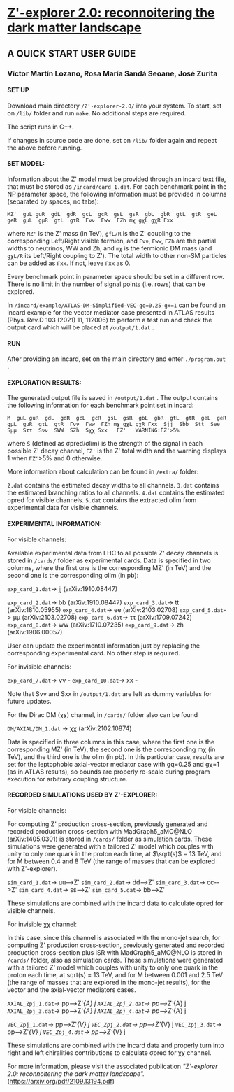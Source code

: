 # <a href="https://arxiv.org/pdf/2109.13194.pdf" target=newwindow >Z'-explorer 2.0: reconnoitering the dark matter landscape</a>

## A QUICK START USER GUIDE


### Víctor Martín Lozano, Rosa María Sandá Seoane, José Zurita 


#### SET UP



Download main directory `/Z'-explorer-2.0/` into your system. To start, set on `/lib/` folder and run `make`. No additional steps are required. 

The script runs in C++.

If changes in source code are done, set on `/lib/` folder again and repeat the above before running.





#### SET MODEL:


Information about the Z' model must be provided through an incard text file, that must be stored as `/incard/card_1.dat`. For each benchmark point in the NP parameter space, the following information must be provided in columns (separated by spaces, no tabs):

~~~
MZ'  guL guR  gdL  gdR  gcL  gcR  gsL  gsR  gbL  gbR  gtL  gtR  geL  geR  gμL  gμR  gτL  gτR  Γνν  Γww  ΓZh mχ gχL gχR Γxx
~~~

where `MZ'` is the Z' mass (in TeV), `gfL/R` is the Z' coupling to the corresponding Left/Right visible fermion, and `Γνν`, `Γww`, `ΓZh` are the partial widths to neutrinos, WW and Zh, and `mχ` is the fermionic DM mass (and `gχL/R` its Left/Right coupling to Z'). The total width to other non-SM particles can be added as `Γxx`.  If not, leave `Γxx` as 0.

Every benchmark point in parameter space should be set in a different row. There is no limit in the number of signal points (i.e. rows) that can be explored.


In `/incard/example/ATLAS-DM-Simplified-VEC-gq=0.25-gx=1` can be found an incard example for the vector mediator case presented in ATLAS results (Phys. Rev.D 103 (2021) 11, 112006) to perform a test run and check the output card which will be placed at `/output/1.dat` .







#### RUN



After providing an incard, set on the main directory and enter `./program.out` .






#### EXPLORATION RESULTS:



The generated output file is saved in `/output/1.dat` . The output contains the following information for each benchmark point set in incard:
 
~~~
M  guL guR  gdL  gdR  gcL  gcR  gsL  gsR  gbL  gbR  gtL  gtR  geL  geR  gμL  gμR  gτL  gτR  Γνν  Γww  ΓZh mχ gχL gχR Γxx  Sjj  Sbb  Stt  See  Sμμ  Sττ  Sνν  SWW  SZh  Sχχ Sxx   ΓZ'   WARNING:ΓZ'>5%
~~~

where `S` (defined as σpred/σlim) is the strength of the signal in each possible Z' decay channel, `ΓZ'` is the Z' total width and the warning displays 1 when `ΓZ'`>5% and 0 otherwise. 


More information about calculation can be found in `/extra/` folder:

`2.dat` contains the estimated decay widths to all channels. 
`3.dat` contains the estimated branching ratios to all channels.
`4.dat` contains the estimated σpred for visible channels.
`5.dat` contains the extracted σlim from experimental data for visible channels.





#### EXPERIMENTAL INFORMATION:



For visible channels:

Available experimental data from LHC to all possible Z' decay channels is stored in  `/cards/` folder as experimental cards. Data is specified in two columns, where the first one is the corresponding MZ' (in TeV) and the second one is the corresponding σlim (in pb): 


`exp_card_1.dat`-> jj (arXiv:1910.08447) 

`exp_card_2.dat`-> bb (arXiv:1910.08447)
`exp_card_3.dat`-> tt (arXiv:1810.05955)
`exp_card_4.dat`-> ee (arXiv:2103.02708)
`exp_card_5.dat`-> μμ (arXiv:2103.02708)
`exp_card_6.dat`-> ττ (arXiv:1709.07242)
`exp_card_8.dat`-> ww (arXiv:1710.07235)
`exp_card_9.dat`-> zh (arXiv:1906.00057)

User can update the experimental information just by replacing the corresponding experimental card. No other step is required. 




For invisible channels:

`exp_card_7.dat`-> νν -
`exp_card_10.dat`-> xx -

Note that Sνν and Sxx in `/output/1.dat` are left as dummy variables for future updates.

For the Dirac DM (χχ) channel, in  `/cards/` folder also can be found

`DM/AXIAL/DM_1.dat` -> χχ (arXiv:2102.10874)

Data is specified in three columns in this case, where the first one is the corresponding MZ' (in TeV), the second one is the corresponding mχ (in TeV), and the third one is the σlim (in pb). In this particular case, results are set for the leptophobic axial-vector mediator case with gq=0.25 and gχ=1 (as in ATLAS results), so bounds are properly re-scale during program execution for arbitrary coupling structure.





#### RECORDED SIMULATIONS USED BY Z'-EXPLORER:



For visible channels:

For computing Z' production cross-section, previously generated and recorded production cross-section with MadGraph5_aMC@NLO (arXiv:1405.0301) is stored in `/cards/` folder as simulation cards. These simulations were generated with a tailored Z' model which couples with unity to only one quark in the proton each time, at $\sqrt(s)$ = 13 TeV, and for M between 0.4 and 8 TeV (the range of masses that can be explored with Z'-explorer).

`sim_card_1.dat`->  uu-->Z'
`sim_card_2.dat`->  dd-->Z'
`sim_card_3.dat`->  cc-->Z'
`sim_card_4.dat`->  ss-->Z'
`sim_card_5.dat`->  bb-->Z'

These simulations are combined with the incard data to calculate σpred for visible channels.



For invisible χχ channel:

In this case, since this channel is associated with the mono-jet search, for computing Z' production cross-section, previously generated and recorded production cross-section plus ISR with MadGraph5_aMC@NLO is stored in `/cards/` folder, also as simulation cards. These simulations were generated with a tailored Z' model which couples with unity to only one quark in the proton each time, at sqrt(s) = 13 TeV, and for M between 0.001 and 2.5 TeV (the range of masses that are explored in the mono-jet results), for the vector and the axial-vector mediators cases.


`AXIAL_Zpj_1.dat`->  pp-->Z'_{A} j
`AXIAL_Zpj_2.dat`->  pp-->Z'_{A} j
`AXIAL_Zpj_3.dat`->  pp-->Z'_{A} j
`AXIAL_Zpj_4.dat`->  pp-->Z'_{A} j

`VEC_Zpj_1.dat`->  pp-->Z'_{V} j
`VEC_Zpj_2.dat`->  pp-->Z'_{V} j
`VEC_Zpj_3.dat`->  pp-->Z'_{V} j
`VEC_Zpj_4.dat`->  pp-->Z'_{V} j


These simulations are combined with the incard data and properly turn into right and left chiralities contributions to calculate σpred for χχ channel.



For more information, please visit the associated publication *"Z'-explorer 2.0: reconnoitering the dark matter landscape".* (https://arxiv.org/pdf/2109.13194.pdf)
